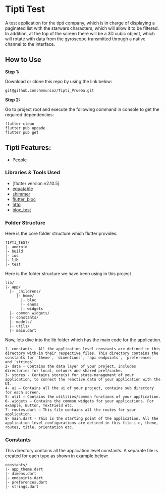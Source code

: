 # Tipti Test

A test application for the tipti company, which is in charge of displaying a paginated list with the starwars characters, which will allow it to be filtered. In addition, at the top of the screen there will be a 3D cubic object, which will rotate with data from the gyroscope transmitted through a native channel to the interface.

## How to Use

**Step 1:**

Download or clone this repo by using the link below:

```
git@github.com:hmmunioz/Tipti_Prueba.git
```

**Step 2:**

Go to project root and execute the following command in console to get the required dependencies:

```
flutter clean
flutter pub upgade
flutter pub get
```

## Tipti Features:

- People

### Libraries & Tools Used

- [flutter version v2.10.5]
- [equatable](https://pub.dev/packages/equatable)
- [shimmer](https://pub.dev/packages/shimmer)
- [flutter_bloc](https://pub.dev/packages/flutter_bloc)
- [http](https://pub.dev/packages/http)
- [bloc_test](https://pub.dev/packages/bloc_test)

### Folder Structure

Here is the core folder structure which flutter provides.

```
TIPTI_TEST/
|- android
|- build
|- ios
|- lib
|- test
```

Here is the folder structure we have been using in this project

```
lib/
|- app/
  |- _childrens/
     |- home/
       |- bloc
       |- enums
       |- widgets
  |- common_widgets/
  |- constants/
  |- models/
  |- utils/
  |- main.dart
```

Now, lets dive into the lib folder which has the main code for the application.

```
1- constants - All the application level constants are defined in this directory with-in their respective files. This directory contains the constants for `theme`, `dimentions`, `api endpoints`, `preferences` and `strings`.
2- data - Contains the data layer of your project, includes directories for local, network and shared pref/cache.
3- stores - Contains store(s) for state-management of your application, to connect the reactive data of your application with the UI.
4- ui — Contains all the ui of your project, contains sub directory for each screen.
5- util — Contains the utilities/common functions of your application.
6- widgets — Contains the common widgets for your applications. For example, Button, TextField etc.
7- routes.dart — This file contains all the routes for your application.
8- main.dart - This is the starting point of the application. All the application level configurations are defined in this file i.e, theme, routes, title, orientation etc.
```

### Constants

This directory contains all the application level constants. A separate file is created for each type as shown in example below:

```
constants/
|- app_theme.dart
|- dimens.dart
|- endpoints.dart
|- preferences.dart
|- strings.dart
```
